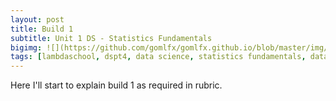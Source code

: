 ```yaml
---
layout: post
title: Build 1
subtitle: Unit 1 DS - Statistics Fundamentals
bigimg: ![](https://github.com/gomlfx/gomlfx.github.io/blob/master/img/96c5e1396253b5afa1c42904c1c7ad62.jpg)
tags: [lambdaschool, dspt4, data science, statistics fundamentals, data wrangling, linear algebra, build 1]
---
```



Here I'll start to explain build 1 as required in rubric.

 

